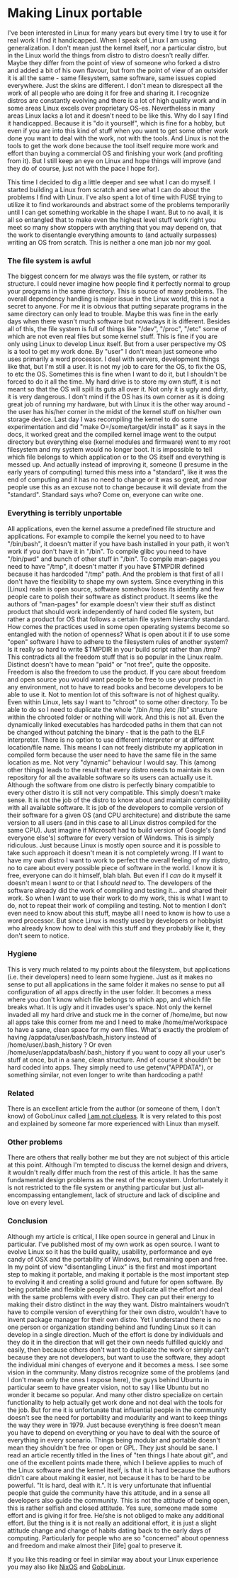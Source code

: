 Making Linux portable
=====================

I've been interested in Linux for many years but every time I try to use it
for real work I find it handicapped. When I speak of Linux I am using
generalization. I don't mean just the kernel itself, nor a particular distro,
but in the Linux world the things from distro to distro doesn't really differ.
Maybe they differ from the point of view of someone who forked a distro and
added a bit of his own flavour, but from the point of view of an outsider it
is all the same - same filesystem, same software, same issues copied
everywhere. Just the skins are different. I don't mean to disrespect all the
work of all people who are doing it for free and sharing it. I recognize
distros are constantly evolving and there is a lot of high quality work and in
some areas Linux excels over proprietary OS-es. Nevertheless in many areas
Linux lacks a lot and it doesn't need to be like this. Why do I say I find it
handicapped. Because it is "do it yourself", which is fine for a hobby, but
even if you are into this kind of stuff when you want to get some other work
done you want to deal with the work, not with the tools. And Linux is not the
tools to get the work done because the tool itself require more work and
effort than buying a commercial OS and finishing your work (and profiting from
it). But I still keep an eye on Linux and hope things will improve (and they
do of course, just not with the pace I hope for).

This time I decided to dig a little deeper and see what I can do myself. I
started building a Linux from scratch and see what I can do about the problems
I find with Linux. I've also spent a lot of time with FUSE trying to utilize
it to find workarounds and abstract some of the problems temporarily until I
can get something workable in the shape I want. But to no avail, it is all so
entangled that to make even the highest level stuff work right you meet so
many show stoppers with anything that you may depend on, that the work to
disentangle everything amounts to (and actually surpasses) writing an OS from
scratch. This is neither a one man job nor my goal.

### The file system is awful
The biggest concern for me always was the file system, or rather its
structure. I could never imagine how people find it perfectly normal to group
your programs in the same directory. This is source of many problems. The
overall dependency handling is major issue in the Linux world, this is not a
secret to anyone. For me it is obvious that putting separate programs in the
same directory can only lead to trouble. Maybe this was fine in the early days
when there wasn't much software but nowadays it is different. Besides all of
this, the file system is full of things like "/dev", "/proc", "/etc" some of
which are not even real files but some kernel stuff. This is fine if you are
only using Linux to develop Linux itself. But from a user perspective my OS is
a tool to get my work done. By "user" I don't mean just someone who uses
primarily a word processor. I deal with servers, development things like that,
but I'm still a user.  It is not my job to care for the OS, to fix the OS, to
etc the OS. Sometimes this is fine when I want to do it, but I shouldn't be
forced to do it all the time. My hard drive is to store my own stuff, it is
not meant so that the OS will spill its guts all over it. Not only it is ugly
and dirty, it is very dangerous. I don't mind if the OS has its own corner as
it is doing great job of running my hardware, but with Linux it is the other
way around - the user has his/her corner in the midst of the kernel stuff on
his/her own storage device. Last day I was recompiling the kernel to do some
experimentation and did "make O=/some/target/dir install" as it says in the
docs, it worked great and the compiled kernel image went to the output
directory but everything else (kernel modules and firmware) went to my root
filesystem and my system would no longer boot. It is impossible to tell which
file belongs to which application or to the OS itself and everything is messed
up. And actually instead of improving it, someone (I presume in the early
years of computing) turned this mess into a "standard", like it was the end of
computing and it has no need to change or it was so great, and now people use
this as an excuse not to change because it will deviate from the "standard".
Standard says who? Come on, everyone can write one.

### Everything is terribly unportable
All applications, even the kernel assume a predefined file structure and
applications. For example to compile the kernel you need to to have
"/bin/bash", it doesn't matter if you have bash installed in your path, it
won't work if you don't have it in "/bin". To compile glibc you need to have
"/bin/pwd" and bunch of other stuff in "/bin". To compile man-pages you need
to have "/tmp", it doesn't matter if you have $TMPDIR defined because it has
hardcoded "/tmp" path. And the problem is that first of all I don't have the
flexibility to shape my own system. Since everything in this [Linux] realm is
open source, software somehow loses its identity and few people care to polish
their software as distinct product. It seems like the authors of "man-pages"
for example doesn't view their stuff as distinct product that should work
independently of hard coded file system, but rather a product for OS that
follows a certain file system hierarchy standard. How comes the practices used
in some open operating systems become so entangled with the notion of openness?
What is open about it if to use some "open" software I have to adhere to the
filesystem rules of another system? Is it really so hard to write $TMPDIR in
your build script rather than /tmp? This contradicts all the freedom stuff
that is so popular in the Linux realm. Distinct doesn't have to mean "paid" or
"not free", quite the opposite. Freedom is also the freedom to use the
product. If you care about freedom and open source you would want people to be
free to use your product in any environment, not to have to read books and
become developers to be able to use it. Not to mention lot of this software is
not of highest quality. Even within Linux, lets say I want to "chroot" to some
other directory. To be able to do so I need to duplicate the whole "/bin /tmp
/etc /lib" structure within the chrooted folder or nothing will work. And this
is not all. Even the dynamically linked executables has hardcoded paths in
them that can not be changed without patching the binary - that is the path to
the ELF interpreter. There is no option to use different interpreter or at
different location/file name. This means I can not freely distribute my
application in compiled form because the user need to have the same file in
the same location as me. Not very "dynamic" behaviour I would say. This (among
other things) leads to the result that every distro needs to maintain its own
repository for all the available software so its users can actually use it.
Although the software from one distro is perfectly binary compatible to every
other distro it is still not very compatible. This simply doesn't make sense.
It is not the job of the distro to know about and maintain compatibility with
all available software. It is job of the developers to compile version of
their software for a given OS (and CPU architecture) and distribute the same
version to all users (and in this case to all Linux distros compiled for the
same CPU). Just imagine if Microsoft had to build version of Google's (and
everyone else's) software for every version of Windows. This is simply
ridiculous. Just because Linux is mostly open source and it is possible to
take such approach it doesn't mean it is not completely wrong. If I want to
have my own distro I want to work to perfect the overall feeling of my distro,
no to care about every possible piece of software in the world. I know it is
free, everyone can do it himself, blah blah. But even if I *can* do it myself
it doesn't mean I *want* to or that I *should need* to. The developers of the
software already did the work of compiling and testing it... and shared their
work. So when I want to use their work to do my work, this is what I want to
do, not to repeat their work of compiling and testing. Not to mention I don't
even need to know about this stuff, maybe all I need to know is how to use a
word processor. But since Linux is mostly used by developers or hobbyist who
already know how to deal with this stuff and they probably like it, they don't
seem to notice.

### Hygiene
This is very much related to my points about the filesystem, but applications
(i.e. their developers) need to learn some hygiene. Just as it makes no sense
to put all applications in the same folder it makes no sense to put all
configuration of all apps directly in the user folder. It becomes a mess where
you don't know which file belongs to which app, and which file breaks what. It
is ugly and it invades user's space. Not only the kernel invaded all my hard
drive and stuck me in the corner of /home/me, but now all apps take this
corner from me and I need to make /home/me/workspace to have a sane, clean
space for my own files. What's exactly the problem of having
/appdata/user/bash/bash_history instead of /home/user/.bash_history ? Or even
/home/user/appdata/bash/.bash_history if you want to copy all your user's
stuff at once, but in a sane, clean structure. And of course it shouldn't be
hard coded into apps. They simply need to use getenv("APPDATA"), or something
similar, not even longer to write than hardcoding a path!

### Related
There is an excellent article from the author (or someone of them, I don't
know) of GoboLinux called [I am not clueless](http://www.gobolinux.org/index.php?page=doc/articles/clueless). It
is very related to this post and explained by someone far more experienced
with Linux than myself.

### Other problems
There are others that really bother me but they are not subject of this
article at this point. Although I'm tempted to discuss the kernel design and
drivers, it wouldn't really differ much from the rest of this article. It has
the same fundamental design problems as the rest of the ecosystem.
Unfortunately it is not restricted to the file system or anything particular
but just all-encompassing entanglement, lack of structure and lack of
discipline and love on every level.

### Conclusion
Although my article is critical, I like open source in general and Linux in
particular. I've published most of my own work as open source. I want to
evolve Linux so it has the build quality, usability, performance and eye candy
of OSX and the portability of Windows, but remaining open and free. In my
point of view "disentangling Linux" is the first and most important step to
making it portable, and making it portable is the most important step to
evolving it and creating a solid ground and future for open software. By being
portable and flexible people will not duplicate all the effort and deal with
the same problems with every distro. They can put their energy to making their
distro distinct in the way they want. Distro maintainers woudn't have to
compile version of everything for their own distro, wouldn't have to invent
package manager for their own distro. Yet I understand there is no one person
or organization standing behind and funding Linux so it can develop in a
single direction. Much of the effort is done by individuals and they do it in
the direction that will get their own needs fulfilled quickly and easily, then
because others don't want to duplicate the work or simply can't because they
are not developers, but want to use the software, they adopt the individual
mini changes of everyone and it becomes a mess. I see some vision in the
community. Many distros recognize some of the problems (and I don't mean only
the ones I expose here), the guys behind Ubuntu in particular seem to have
greater vision, not to say I like Ubuntu but no wonder it became so popular.
And many other distro specialize on certain functionality to help actually get
work done and not deal with the tools for the job. But for me it is
unfortunate that influential people in the community doesn't see the need for
portability and modularity and want to keep things the way they were in 1979.
Just because everything is free doesn't mean you have to depend on everything
or you have to deal with the source of everything in every scenario. Things
being modular and portable doesn't mean they shouldn't be free or open or GPL.
They just should be sane. I read an article recently titled in the lines of
"ten things I hate about git", and one of the excellent points made there,
which I believe applies to much of the Linux software and the kernel itself,
is that it is hard because the authors didn't care about making it easier, not
because it has to be hard to be powerful. "It is hard, deal with it.". It is
very unfortunate that influential people that guide the community have this
attitude, and in a sense all developers also guide the community. This is not
the attitude of being open, this is rather selfish and closed attitude. Yes
sure, someone made some effort and is giving it for free. He/she is not
obliged to make any additional effort. But the thing is it is not really an
additional effort, it is just a slight attitude change and change of habits
dating back to the early days of computing. Particularly for people who are so
"concerned" about openness and freedom and make almost their \[life\] goal to
preserve it.

If you like this reading or feel in similar way about your Linux experience
you may also like [NixOS](http://nixos.org) and [GoboLinux](http://www.gobolinux.org).